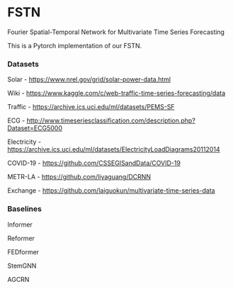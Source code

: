 # FSTN
Fourier Spatial-Temporal Network for Multivariate Time Series Forecasting

This is a Pytorch implementation of our FSTN.

### Datasets
Solar - https://www.nrel.gov/grid/solar-power-data.html

Wiki - https://www.kaggle.com/c/web-traffic-time-series-forecasting/data

Traffic - https://archive.ics.uci.edu/ml/datasets/PEMS-SF

ECG - http://www.timeseriesclassification.com/description.php?Dataset=ECG5000

Electricity - https://archive.ics.uci.edu/ml/datasets/ElectricityLoadDiagrams20112014

COVID-19 - https://github.com/CSSEGISandData/COVID-19

METR-LA - https://github.com/liyaguang/DCRNN

Exchange - https://github.com/laiguokun/multivariate-time-series-data

### Baselines
Informer

Reformer

FEDformer

StemGNN

AGCRN

